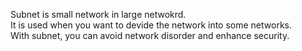 Subnet is small network in large netwokrd.  
It is used when you want to devide the network into some networks.  
With subnet, you can avoid network disorder and enhance security.  

